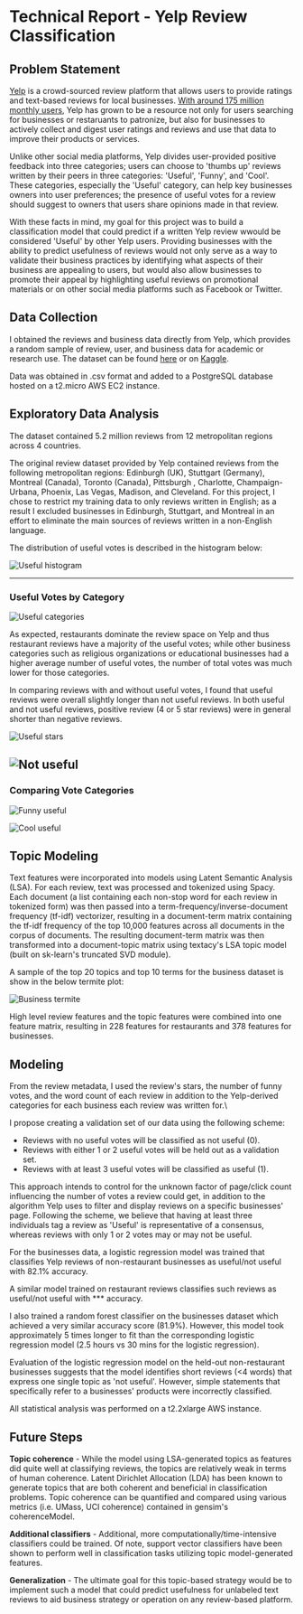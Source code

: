 # Technical Report - Yelp Review Classification

## Problem Statement
[Yelp](http://www.yelp.com) is a crowd-sourced review platform that allows users to provide ratings and text-based reviews for local businesses. [With around 175 million monthly users](https://www.yelp.com/factsheet), Yelp has grown to be a resource not only for users searching for businesses or restaruants to patronize, but also for businesses to actively collect and digest user ratings and reviews and use that data to improve their products or services.

Unlike other social media platforms, Yelp divides user-provided positive feedback into three categories; users can choose to 'thumbs up' reviews written by their peers in three categories: 'Useful', 'Funny', and 'Cool'. These categories, especially the 'Useful' category, can help key businesses owners into user preferences; the presence of useful votes for a review should suggest to owners that users share opinions made in that review.

With these facts in mind, my goal for this project was to build a classification model that could predict if a written Yelp review wwould be considered 'Useful' by other Yelp users. Providing businesses with the ability to predict usefulness of reviews would not only serve as a way to validate their business practices by identifying what aspects of their business are appealing to users, but would also allow businesses to promote their appeal by highlighting useful reviews on promotional materials or on other social media platforms such as Facebook or Twitter.

## Data Collection
I obtained the reviews and business data directly from Yelp, which provides a random sample of review, user, and business data for academic or research use. The dataset can be found [here](https://www.yelp.com/dataset/challenge) or on [Kaggle](https://www.kaggle.com/yelp-dataset/yelp-dataset).

Data was obtained in .csv format and added to a PostgreSQL database hosted on a t2.micro AWS EC2 instance.

## Exploratory Data Analysis

The dataset contained 5.2 million reviews from 12 metropolitan regions across 4 countries.  

The original review dataset provided by Yelp contained reviews from the following metropolitan regions: Edinburgh (UK), Stuttgart (Germany), Montreal (Canada), Toronto (Canada), Pittsburgh , Charlotte, Champaign-Urbana, Phoenix, Las Vegas, Madison, and Cleveland. For this project, I chose to restrict my training data to only reviews written in English; as a result I excluded businesses in Edinburgh, Stuttgart, and Montreal in an effort to eliminate the main sources of reviews written in a non-English language. 

The distribution of useful votes is described in the histogram below:

![Useful histogram](https://github.com/gd32/DSI_capstone/blob/master/visuals/useful_dist.png)

---
### Useful Votes by Category

![Useful categories](https://github.com/gd32/DSI_capstone/blob/master/visuals/useful_stats.png)

As expected, restaurants dominate the review space on Yelp and thus restaurant reviews have a majority of the useful votes; while other business categories such as religious organizations or educational businesses had a higher average number of useful votes, the number of total votes was much lower for those categories.

In comparing reviews with and without useful votes, I found that useful reviews were overall slightly longer than not useful reviews.
In both useful and not useful reviews, positive review (4 or 5 star reviews) were in general shorter than negative reviews.

![Useful stars](https://github.com/gd32/DSI_capstone/blob/master/visuals/useful_stars.png)

![Not useful](https://github.com/gd32/DSI_capstone/blob/master/visuals/notuseful_stars.png)
---
### Comparing Vote Categories

![Funny useful](https://github.com/gd32/DSI_capstone/blob/master/visuals/funny_useful.png)

![Cool useful](https://github.com/gd32/DSI_capstone/blob/master/visuals/cool_useful.png)

## Topic Modeling

Text features were incorporated into models using Latent Semantic Analysis (LSA). For each review, text was processed and tokenized using Spacy. Each document (a list containing each non-stop word for each review in tokenized form) was then passed into a term-frequency/inverse-document frequency (tf-idf) vectorizer, resulting in a document-term matrix containing the tf-idf frequency of the top 10,000 features across all documents in the corpus of documents. The resulting document-term matrix was then transformed into a document-topic matrix using textacy's LSA topic model (built on sk-learn's truncated SVD module).

A sample of the top 20 topics and top 10 terms for the business dataset is show in the below termite plot:

![Business termite](https://github.com/gd32/DSI_capstone/blob/master/visuals/business_termite.png)

High level review features and the topic features were combined into one feature matrix, resulting in 228 features for restaurants and 378 features for businesses.

## Modeling

From the review metadata, I used the review's stars, the number of funny votes, and the word count of each review in addition to the Yelp-derived categories for each business each review was written for.\

I propose creating a validation set of our data using the following scheme:

 - Reviews with no useful votes will be classified as not useful (0).
 - Reviews with either 1 or 2 useful votes will be held out as a validation set. 
 - Reviews with at least 3 useful votes will be classified as useful (1).
 
This approach intends to control for the unknown factor of page/click count influencing the number of votes a review could get, in addition to the algorithm Yelp uses to filter and display reviews on a specific businesses' page. Following the scheme, we believe that having at least three individuals tag a review as 'Useful' is representative of a consensus, whereas reviews with only 1 or 2 votes may or may not be useful. 

For the businesses data, a logistic regression model was trained that classifies Yelp reviews of non-restaurant businesses as useful/not useful with 82.1% accuracy. 

A similar model trained on restaurant reviews classifies such reviews as useful/not useful with *** accuracy.

I also trained a random forest classifier on the businesses dataset which achieved a very similar accuracy score (81.9%). However, this model took approximately 5 times longer to fit than the corresponding logistic regression model (2.5 hours vs 30 mins for the logistic regression).

Evaluation of the logistic regression  model on the held-out non-restaurant businesses suggests that the model identifies short reviews (<4 words) that express one single topic as 'not useful'. However, simple statements that specifically refer to a businesses' products were incorrectly classified.

All statistical analysis was performed on a t2.2xlarge AWS instance.

## Future Steps

**Topic coherence** - While the model using LSA-generated topics as features did quite well at classifying reviews, the topics are relatively weak in terms of human coherence. Latent Dirichlet Allocation (LDA) has been known to generate topics that are both coherent and beneficial in classification problems. Topic coherence can be quantified and compared using various metrics (i.e. UMass, UCI coherence) contained in gensim's coherenceModel.

**Additional classifiers** - Additional, more computationally/time-intensive classifiers could be trained. Of note, support vector classifiers have been shown to perform well in classification tasks utilizing topic model-generated features.

**Generalization** - The ultimate goal for this topic-based strategy would be to implement such a model that could predict usefulness for unlabeled text reviews to aid business strategy or operation on any review-based platform. 
